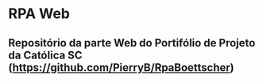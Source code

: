 # RPA Web
## Repositório da parte Web do Portifólio de Projeto da Católica SC (https://github.com/PierryB/RpaBoettscher)
